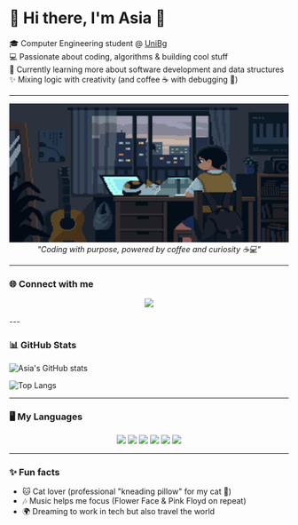 # 🌸 Hi there, I'm Asia 👋  

🎓 Computer Engineering student @ [UniBg](https://lt-ii.unibg.it/it)  
💻 Passionate about coding, algorithms & building cool stuff  
🌱 Currently learning more about software development and data structures  
✨ Mixing logic with creativity (and coffee ☕️ with debugging 🐞)  

---

<p align="center">
  <img src="assets/bannercozy.gif" alt="Cozy Banner" width="700" height="250"/>
  <br>
  <em>"Coding with purpose, powered by coffee and curiosity ☕💻"</em>
</p>

---

### 🌐 Connect with me  

<p align="center">
  <a href="https://instagram.com/asimov06">
    <img src="https://img.shields.io/badge/%40asimov06-7F5AF0?style=for-the-badge&logo=instagram&logoColor=white&labelColor=transparent" />
  </a>
</p>
<!-- 
<p align="center">
  <a href="https://github.com/CeresoliAsia">
    <img src="https://img.shields.io/badge/@CeresoliAsia-5A5FFF?style=for-the-badge&logo=github&logoColor=white&labelColor=transparent" />
  </a>
</p>
 -->
---

### 📊 GitHub Stats
![Asia's GitHub stats](https://github-readme-stats.vercel.app/api?username=CeresoliAsia&show_icons=true&theme=tokyonight)  

![Top Langs](https://github-readme-stats.vercel.app/api/top-langs/?username=CeresoliAsia&layout=compact&theme=tokyonight&langs_count=6&hide=html,css)  

---

### 🖥️ My Languages

<p align="center">
  <img src="https://img.shields.io/badge/C%23-1E1E1E?style=for-the-badge&logo=c-sharp&logoColor=%23ff5c57&color=1E1E1E&labelColor=1E1E1E" />
  <img src="https://img.shields.io/badge/Python-1E1E1E?style=for-the-badge&logo=python&logoColor=%23FFD866&color=1E1E1E&labelColor=1E1E1E" />
  <img src="https://img.shields.io/badge/PHP-1E1E1E?style=for-the-badge&logo=php&logoColor=%23777BB4&color=1E1E1E&labelColor=1E1E1E" />
  <img src="https://img.shields.io/badge/C%2B%2B-1E1E1E?style=for-the-badge&logo=c%2B%2B&logoColor=%2300599C&color=1E1E1E&labelColor=1E1E1E" />
  <img src="https://img.shields.io/badge/HTML-1E1E1E?style=for-the-badge&logo=html5&logoColor=%23E34F26&color=1E1E1E&labelColor=1E1E1E" />
  <img src="https://img.shields.io/badge/CSS-1E1E1E?style=for-the-badge&logo=css3&logoColor=%231572B6&color=1E1E1E&labelColor=1E1E1E" />
</p>

---

### ✨ Fun facts
- 🐱 Cat lover (professional "kneading pillow" for my cat 🐾)  
- 🎶 Music helps me focus (Flower Face & Pink Floyd on repeat)  
- 🌍 Dreaming to work in tech but also travel the world  
